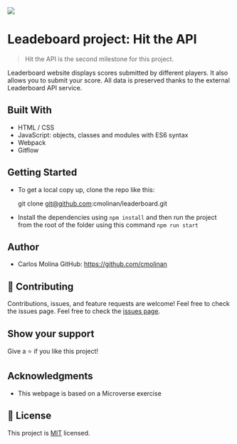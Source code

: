 ![](https://img.shields.io/badge/Microverse-blueviolet)

# Leadeboard project: Hit the API

> Hit the API is the second milestone for this project. 

Leaderboard website displays scores submitted by different players. It also allows you to submit your score. All data is preserved thanks to the external Leaderboard API service.

## Built With

- HTML / CSS 
- JavaScript: objects, classes and modules with ES6 syntax 
- Webpack
- Gitflow


## Getting Started

- To get a local copy up, clone the repo like this: 

   git clone git@github.com:cmolinan/leaderboard.git

- Install the dependencies using `npm install` and then run the project from the root of the folder using this command `npm run start`

## Author

- Carlos Molina
  GitHub: https://github.com/cmolinan
 
## 🤝 Contributing

Contributions, issues, and feature requests are welcome!
Feel free to check the issues page.
Feel free to check the [issues page](../../issues/).

## Show your support

Give a ⭐️ if you like this project!

## Acknowledgments 

- This webpage is based on a Microverse exercise

## 📝 License

This project is [MIT](./MIT.md) licensed.
